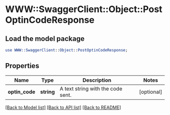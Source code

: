 # WWW::SwaggerClient::Object::PostOptinCodeResponse

## Load the model package
```perl
use WWW::SwaggerClient::Object::PostOptinCodeResponse;
```

## Properties
Name | Type | Description | Notes
------------ | ------------- | ------------- | -------------
**optin_code** | **string** | A text string with the code sent. | [optional] 

[[Back to Model list]](../README.md#documentation-for-models) [[Back to API list]](../README.md#documentation-for-api-endpoints) [[Back to README]](../README.md)


